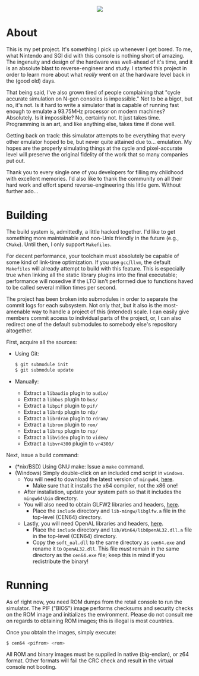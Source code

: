 <p align="center">
  <img src="/assets/logo.png" />
</p>

# About

This is my pet project. It's something I pick up whenever I get bored. To me,
what Nintendo and SGI did with this console is nothing short of amazing. The
ingenuity and design of the hardware was well-ahead of it's time, and it is
an absolute blast to reverse-engineer and study. I started this project in
order to learn more about what _really_ went on at the hardware level back in
the (good old) days.

That being said, I've also grown tired of people complaining that "cycle
accurate simulation on N-gen consoles is impossible." Not to be a bigot, but
no, it's not. Is it hard to write a simulator that is capable of running fast
enough to emulate a 93.75MHz processor on modern machines? Absolutely. Is it
impossible? No, certainly not. It just takes time. Programming is an art,
and like anything else, takes time if done well.

Getting back on track: this simulator attempts to be everything that every
other emulator hoped to be, but never quite attained due to... emulation. My
hopes are the properly simulating things at the cycle and pixel-accurate level
will preserve the original fidelity of the work that so many companies put
out.

Thank you to every single one of you developers for filling my childhood
with excellent memories. I'd also like to thank the community on all their
hard work and effort spend reverse-engineering this little gem. Without
further ado...

# Building

The build system is, admittedly, a little hacked together. I'd like to get
something more maintainable and non-Unix friendly in the future (e.g., `CMake`).
Until then, I only support `Makefiles`.

For decent performance, your toolchain must absolutely be capable of some
kind of link-time optimization. If you use `gcc`/`llvm`, the default `Makefiles`
will already attempt to build with this feature. This is especially true when
linking all the static library plugins into the final executable; performance
will nosedive if the LTO isn't performed due to functions haved to be called
several million times per second.

The project has been broken into submodules in order to separate the commit
logs for each subsystem. Not only that, but it also is the most-amenable
way to handle a project of this (intended) scale. I can easily give members
commit access to individual parts of the project, or, I can also redirect one
of the default submodules to somebody else's repository altogether.


First, acquire all the sources:
* Using Git:
  ```bash
  $ git submodule init
  $ git submodule update
  ```

* Manually:
  * Extract a `libaudio` plugin to `audio/`
  * Extract a `libbus` plugin to `bus/`
  * Extract a `libpif` plugin to `pif/`
  * Extract a `librdp` plugin to `rdp/`
  * Extract a `librdram` plugin to `rdram/`
  * Extract a `librom` plugin to `rom/`
  * Extract a `librsp` plugin to `rsp/`
  * Extract a `libvideo` plugin to `video/`
  * Extract a `libvr4300` plugin to `vr4300/`

Next, issue a build command:
* (\*nix/BSD) Using GNU make: Issue a `make` command.
* (Windows) Simply double-click on an included cmd script in `windows`.
  * You will need to download the latest version of `mingw64`, [here](http://sourceforge.net/projects/mingwbuilds/files/latest/download).
    * Make sure that it installs the x64 compiler, not the x86 one!
  * After installation, update your system path so that it includes the `mingw64\bin` directory.
  * You will also need to obtain GLFW2 libraries and headers, [here](http://sourceforge.net/projects/glfw/files/glfw/2.7.9/glfw-2.7.9.bin.WIN64.zip/download).
    * Place the `include` directory and `lib-mingw/libglfw.a` file in the top-level (CEN64) directory.
  * Lastly, you will need OpenAL libraries and headers, [here](http://kcat.strangesoft.net/openal.html#download).
    * Place the `include` directory and `lib/Win64/libOpenAL32.dll.a` file in the top-level (CEN64) directory.
    * Copy the `soft_oal.dll` to the same directory as `cen64.exe` and rename it to `OpenAL32.dll`. This file _must_ remain in the same directory as the `cen64.exe` file; keep this in mind if you redistribute the binary!

# Running

As of right now, you need ROM dumps from the retail console to run the
simulator. The PIF ("BIOS") image performs checksums and security checks on
the ROM image and initializes the environment. Please do not consult me on
regards to obtaining ROM images; this is illegal is most countries.

Once you obtain the images, simply execute:

```bash
$ cen64 <pifrom> <rom>
```

All ROM and binary images must be supplied in native (big-endian), or z64
format. Other formats will fail the CRC check and result in the virtual
console not booting.

